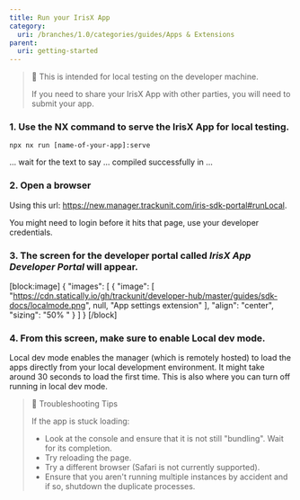 ```yaml
---
title: Run your IrisX App
category:
  uri: /branches/1.0/categories/guides/Apps & Extensions
parent:
  uri: getting-started
---
```


> 📘 This is intended for local testing on the developer machine.
>
> If you need to share your IrisX App with other parties, you will need to submit your app.

### 1. Use the NX command to serve the IrisX App for local testing.

```
npx nx run [name-of-your-app]:serve
```

... wait for the text to say ... compiled successfully in ...

### 2. Open a browser

Using this url: <https://new.manager.trackunit.com/iris-sdk-portal#runLocal>.

You might need to login before it hits that page, use your developer credentials.

### 3. The screen for the developer portal called _**IrisX App Developer Portal**_ will appear.

[block:image]
{
"images": [
{
"image": [
"https://cdn.statically.io/gh/trackunit/developer-hub/master/guides/sdk-docs/localmode.png",
null,
"App settings extension"
],
"align": "center",
"sizing": "50% "
}
]
}
[/block]

### 4. From this screen, make sure to enable **Local dev mode**.

Local dev mode enables the manager (which is remotely hosted) to load the apps directly from your local development environment. It might take around 30 seconds to load the first time. This is also where you can turn off running in local dev mode.

> 📘 Troubleshooting Tips
>
> If the app is stuck loading:
>
> - Look at the console and ensure that it is not still "bundling". Wait for its completion.
> - Try reloading the page.
> - Try a different browser (Safari is not currently supported).
> - Ensure that you aren't running multiple instances by accident and if so, shutdown the duplicate processes.
